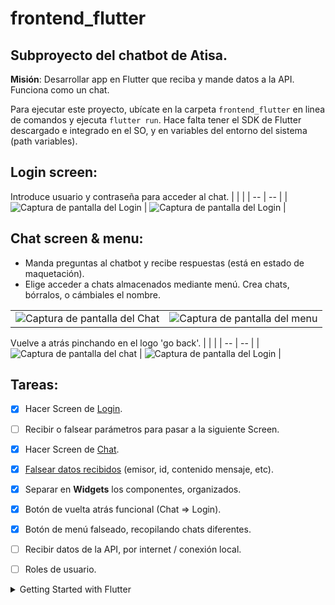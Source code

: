 # frontend_flutter

## Subproyecto del chatbot de Atisa.

**Misión**: Desarrollar app en Flutter que reciba y mande datos a la API. 
Funciona como un chat.

Para ejecutar este proyecto, ubícate en la carpeta ```frontend_flutter``` en linea de comandos y ejecuta ```flutter run```.
Hace falta tener el SDK de Flutter descargado e integrado en el SO, y en variables del entorno del sistema (path variables).


## Login screen:

Introduce usuario y contraseña para acceder al chat.
|    |    |
| -- | -- |
|![Captura de pantalla del Login](./readmeassets/1screenLogin.png) | ![Captura de pantalla del Login](./readmeassets/2screenLogin.png) |


## Chat screen & menu:
 - Manda preguntas al chatbot y recibe respuestas (está en estado de maquetación).
 - Elige acceder a chats almacenados mediante menú. Crea chats, bórralos, o cámbiales el nombre.

|    |    |
| -- | -- |
|![Captura de pantalla del Chat](./readmeassets/3screenChat.png) | ![Captura de pantalla del menu](./readmeassets/5screenChat.png) |


Vuelve a atrás pinchando en el logo 'go back'.
|    |    |
| -- | -- |
|![Captura de pantalla del chat](./readmeassets/4screenChat.png) | ![Captura de pantalla del Login](./readmeassets/1screenLogin.png) |



## Tareas:

- [x] Hacer Screen de [Login](./lib/main.dart).
- [ ] Recibir o falsear parámetros para pasar a la siguiente Screen.
- [x] Hacer Screen de [Chat](./lib/screens/chat.dart).
- [x] [Falsear datos recibidos](./lib/data/data.dart) (emisor, id, contenido mensaje, etc).
- [x] Separar en **Widgets** los componentes, organizados.
- [x] Botón de vuelta atrás funcional (Chat => Login).
- [x] Botón de menú falseado, recopilando chats diferentes.
- [ ] Recibir datos de la API, por internet / conexión local.
- [ ] Roles de usuario.



<details>

<summary>Getting Started with Flutter</summary>

A new Flutter project.


This project is a starting point for a Flutter application.

A few resources to get you started if this is your first Flutter project:

- [Lab: Write your first Flutter app](https://docs.flutter.dev/get-started/codelab)
- [Cookbook: Useful Flutter samples](https://docs.flutter.dev/cookbook)

For help getting started with Flutter development, view the
[online documentation](https://docs.flutter.dev/), which offers tutorials,
samples, guidance on mobile development, and a full API reference.

</details>